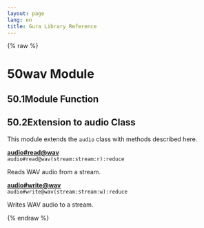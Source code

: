 ```yaml
---
layout: page
lang: en
title: Gura Library Reference
---
```


{% raw %}
<h1><span class="caption-index-1">50</span><a name="anchor-50"></a>wav Module</h1>
<h2><span class="caption-index-2">50.1</span><a name="anchor-50-1"></a>Module Function</h2>
<h2><span class="caption-index-2">50.2</span><a name="anchor-50-2"></a>Extension to audio Class</h2>
<p>
This module extends the <code>audio</code> class with methods described here.
</p>
<p>
<div><strong style="text-decoration:underline">audio#read@wav</strong></div>
<div style="margin-bottom:1em"><code>audio#read@wav(stream:stream:r):reduce</code></div>
Reads WAV audio from a stream.
</p>
<p>
<div><strong style="text-decoration:underline">audio#write@wav</strong></div>
<div style="margin-bottom:1em"><code>audio#write@wav(stream:stream:w):reduce</code></div>
Writes WAV audio to a stream.
</p>
<p />

{% endraw %}
